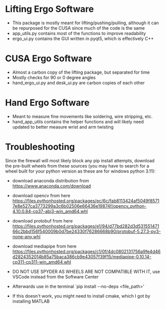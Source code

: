 # Lifting Ergo Software 
- This package is mostly meant for lifting/pushing/pulling, although it can be repurposed for the CUSA since much of the code is the same
- app_utils.py contains most of the functions to improve readability
- ergo_ui.py contains the GUI written in pyqt5, which is effectively C++
# CUSA Ergo Software
- Almost a carbon copy of the lifting package, but separated for time
- Mostly checks for 90 or 0 degree angles
-  hand_ergo_ui.py and desk_ui.py are carbon copies of each other
# Hand Ergo Software
- Meant to measure fine movements like soldering, wire stripping, etc.
- hand_app_utils contains the helper functions and will likely need updated to better measure wrist and arm twisting
# Troubleshooting
Since the firewall will most likely block any pip install attempts, download the pre-built wheels from these sources (you may have to search for a wheel built for your python version as these are for windows python 3.11):
- download anaconda distribution from https://www.anaconda.com/download 
- download opencv from here https://files.pythonhosted.org/packages/ec/6c/fab8113424af5049f85717e8e527ca3773299a3c6b02506e66436e19874f/opencv_python-4.10.0.84-cp37-abi3-win_amd64.whl
- download protobuf from here https://files.pythonhosted.org/packages/e1/94/d77bd282d3d53155147166c2bbd156f540009b0d7be24330f76286668b90/protobuf-5.27.3-py3-none-any.whl
- download mediapipe from here https://files.pythonhosted.org/packages/c1/0f/4dc0802131756a9fe4d46d2824352014b85a75baca386cb9e43057f39f15/mediapipe-0.10.14-cp311-cp311-win_amd64.whl

- DO NOT USE SPYDER AS WHEELS ARE NOT COMPATIBLE WITH IT, use VSCode instead from the Software Center
- Afterwards use in the terminal 
 `pip install --no-deps <file_path>'
- If this doesn't work, you might need to install cmake, which I got by installing MATLAB 


